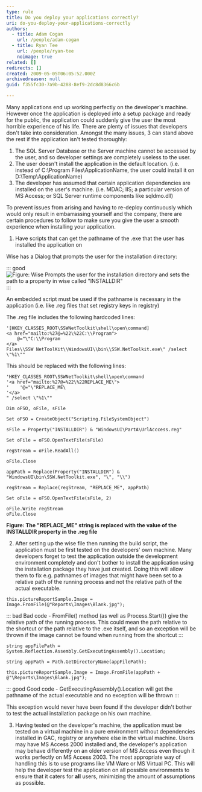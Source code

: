 ```yaml
---
type: rule
title: Do you deploy your applications correctly?
uri: do-you-deploy-your-applications-correctly
authors:
  - title: Adam Cogan
    url: /people/adam-cogan
  - title: Ryan Tee
    url: /people/ryan-tee
    noimage: true
related: []
redirects: []
created: 2009-05-05T06:05:52.000Z
archivedreason: null
guid: f355fc30-7a9b-4288-8ef9-2dc8d8366c6b

---
```


Many applications end up working perfectly on the developer's machine. However once the application is deployed into a setup package and ready for the public, the application could suddenly give the user the most horrible experience of his life. There are plenty of issues that developers don't take into consideration. Amongst the many issues, 3 can stand above the rest if the application isn't tested thoroughly:

<!--endintro-->

1. The SQL Server Database or the Server machine cannot be accessed by the user, and so developer settings are completely useless to the user.
2. The user doesn't install the application in the default location. (i.e. instead of C:\Program Files\ApplicationName, the user could install it on D:\Temp\ApplicationName)
3. The developer has assumed that certain application dependencies are installed on the user's machine. (i.e. MDAC; IIS; a particular version of MS Access; or SQL Server runtime components like sqldmo.dll)

To prevent issues from arising and having to re-deploy continuously which would only result in embarrassing yourself and the company, there are certain procedures to follow to make sure you give the user a smooth experience when installing your application.

1. Have scripts that can get the pathname of the .exe that the user has installed the application on

Wise has a Dialog that prompts the user for the installation directory: 

::: good  
![Figure: Wise Prompts the user for the installation directory and sets the path to a property in wise called "INSTALLDIR"](INSTALLDIR.jpg)  
:::

An embedded script must be used if the pathname is necessary in the application (i.e. like .reg files that set registry keys in registry)

The .reg file includes the following hardcoded lines:

```vbnet
'[HKEY_CLASSES_ROOT\SSWNetToolkit\shell\open\command]
<a href="mailto:%27@=%22\%22C:\\Program">
    @="\"C:\\Program
</a> 
Files\\SSW NetToolKit\\WindowsUI\\bin\\SSW.NetToolkit.exe\" /select \"%1\""
```

This should be replaced with the following lines:

```vbnet
'HKEY_CLASSES_ROOT\SSWNetToolkit\shell\open\command
'<a href="mailto:%27@=%22\%22REPLACE_ME\">
'    '@="\"REPLACE_ME\
'</a>
" /select \"%1\""

Dim oFSO, oFile, sFile

Set oFSO = CreateObject("Scripting.FileSystemObject")

sFile = Property("INSTALLDIR") & "WindowsUI\PartA\UrlAcccess.reg"

Set oFile = oFSO.OpenTextFile(sFile)

regStream = oFile.ReadAll()

oFile.Close

appPath = Replace(Property("INSTALLDIR") & "WindowsUI\bin\SSW.NetToolkit.exe", "\", "\\")

regStream = Replace(regStream, "REPLACE_ME", appPath)

Set oFile = oFSO.OpenTextFile(sFile, 2)

oFile.Write regStream
oFile.Close
```
**Figure: The "REPLACE_ME" string is replaced with the value of the INSTALLDIR property in the .reg file**

2. After setting up the wise file then running the build script, the application must be first tested on the developers' own machine.
Many developers forget to test the application outside the development environment completely and don't bother to install the application using the installation package they have just created.
Doing this will allow them to fix e.g. pathnames of images that might have been set to a relative path of the running process and not the relative path of the actual executable. 


```vbnet
this.pictureReportSample.Image = Image.FromFile(@"Reports\Images\Blank.jpg");
```
::: bad
Bad code - FromFile() method (as well as Process.Start()) give the relative path of the running process. This could mean the path relative to the shortcut or the path relative to the .exe itself, and so an exception will be thrown if the image cannot be found when running from the shortcut
:::

```vbnet
string appFilePath = System.Reflection.Assembly.GetExecutingAssembly().Location;

string appPath = Path.GetDirectoryName(appFilePath);

this.pictureReportSample.Image = Image.FromFile(appPath + @"\Reports\Images\Blank.jpg");
```
::: good
Good code - GetExecutingAssembly().Location will get the pathname of the actual executable and no exception will be thrown
:::

This exception would never have been found if the developer didn't bother to test the actual installation package on his own machine.

3. Having tested on the developer's machine, the application must be tested on a virtual machine in a pure environment without dependencies installed in GAC, registry or anywhere else in the virtual machine.
    Users may have MS Access 2000 installed and, the developer's application may behave differently on an older version of MS Access even though it works perfectly on MS Access 2003. The most appropriate way of handling this is to use programs like VM Ware or MS Virtual PC.
This will help the developer test the application on all possible environments to ensure that it caters for **all** users, minimizing the amount of assumptions as possible.
